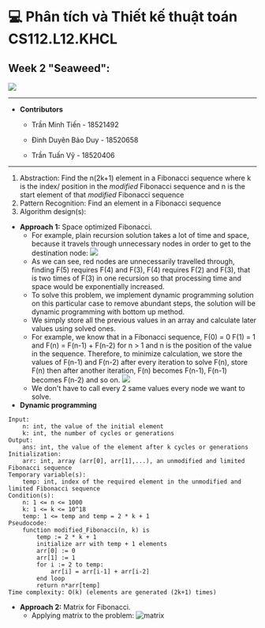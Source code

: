 # 💻 Phân tích và Thiết kế thuật toán CS112.L12.KHCL
## Week 2 "Seaweed":

![](https://portal.uit.edu.vn/Styles/profi/images/logo186x150.png)

---
- **Contributors**

	- Trần Minh Tiến - 18521492

	- Đinh Duyên Bảo Duy - 18520658

	- Trần Tuấn Vỹ - 18520406

----
1. Abstraction: Find the n(2k+1) element in a Fibonacci sequence where k is the index/ position in the *modified* Fibonacci sequence and n is the start element of that *modified* Fibonacci sequence
2. Pattern Recognition: Find an element in a Fibonacci sequence
3. Algorithm design(s):
 - **Approach 1:** Space optimized Fibonacci.
	 - For example, plain recursion solution takes a lot of time and space, because it travels through unnecessary nodes in order to get to the destination node:
 ![](https://hiringfor.tech/assets/images/posts/2020-10-26-my-resources-for-dynamic-programming.png)
	 - As we can see, red nodes are unnecessarily travelled through, finding F(5) requires F(4) and F(3), F(4) requires F(2) and F(3), that is two times of F(3) in one recursion so that processing time and space would be exponentially increased.
	 - To solve this problem, we implement dynamic programming solution on this particular case to remove abundant steps, the solution will be dynamic programming with bottom up method.
	 - We simply store all the previous values in an array and calculate later values using solved ones.
	 - For example, we know that in a Fibonacci sequence, F(0) = 0 F(1) = 1 and F(n) = F(n-1) + F(n-2) for n > 1 and n is the position of the value in the sequence. Therefore, to minimize calculation, we store the values of F(n-1) and F(n-2) after every iteration to solve F(n), store F(n) then after another iteration, F(n) becomes F(n-1), F(n-1) becomes F(n-2) and so on.
	 ![](https://i.imgur.com/yThh6bR.png)
	 - We don't have to call every 2 same values every node we want to solve.
- **Dynamic programming**
```
Input:
	n: int, the value of the initial element
	k: int, the number of cycles or generations
Output:
	ans: int, the value of the element after k cycles or generations
Initialization:
	arr: int, array (arr[0], arr[1],...), an unmodified and limited Fibonacci sequence
Temporary variable(s):
	temp: int, index of the required element in the unmodified and limited Fibonacci sequence
Condition(s):
	n: 1 <= n <= 1000
	k: 1 <= k <= 10^18
	temp: 1 <= temp and temp = 2 * k + 1
Pseudocode:
	function modified_Fibonacci(n, k) is
		temp := 2 * k + 1
		initialize arr with temp + 1 elements
		arr[0] := 0
		arr[1] := 1
		for i := 2 to temp:
			arr[i] = arr[i-1] + arr[i-2]
		end loop
		return n*arr[temp]
Time complexity: O(k) (elements are generated (2k+1) times)
```
 - **Approach 2:** Matrix for Fibonacci.
 	- Applying matrix to the problem:
![matrix](https://user-images.githubusercontent.com/56116908/103554877-2da07d00-4ee2-11eb-9687-4120b7c50875.png)
